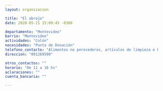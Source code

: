 ```yaml
---
layout: organizacion

title: "El abrojo"
date: 2020-05-21 15:09:43 -0300

departamento: "Montevideo"
barrio: "Montevideo"
actividades: "Colón"
necesidades: "Punto de Donación"
telefono_contacto: "Alimentos no perecederos, artículos de limpieza e higiene personal y del hogar"
direccion: "091269590"

otros_contactos: ""
horario: "De 11 a 16 hs"
aclaraciones: ""
cuenta_bancaria: ""

---
```

